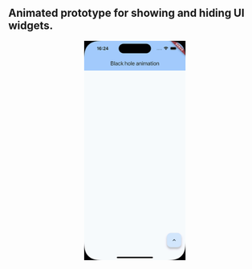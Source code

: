 ## Animated prototype for showing and hiding UI widgets. 

<p align="center">
  <img src="./assets/black_hole_animation.gif" alt="til" style="width:40%;">
</p>
